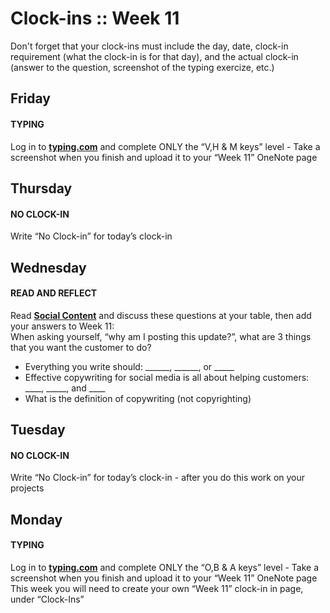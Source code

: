 # Clock-ins :: Week 11 #
Don't forget that your clock-ins must include the day, date, clock-in requirement (what the clock-in is for that day), and the actual clock-in (answer to the question, screenshot of the typing exercize, etc.)


## Friday ##
#### TYPING ####
Log in to **[typing.com](https://www.typing.com)** and complete ONLY the “V,H & M keys”  level - Take a screenshot when you finish and upload it to your “Week 11” OneNote page 


## Thursday ##
#### NO CLOCK-IN ####
Write “No Clock-in” for today’s clock-in


## Wednesday ##
#### READ AND REFLECT ####
Read **[Social Content](https://bit.ly/patino-social-content)** and discuss these questions at your table, then add your answers to Week 11:   
When asking yourself, “why am I posting this update?”, what are 3 things that you want the customer to do?  
- Everything you write should: ______, ______, or _____  
- Effective copywriting for social media is all about helping customers: ____, _____, and ____  
- What is the definition of copywriting (not copyrighting)  


## Tuesday ##
#### NO CLOCK-IN ####
Write “No Clock-in” for today’s clock-in - after you do this work on your projects


## Monday ##
#### TYPING ####
Log in to **[typing.com](https://www.typing.com)** and complete ONLY the “O,B & A keys”  level - Take a screenshot when you finish and upload it to your “Week 11” OneNote page
This week you will need to create your own “Week 11” clock-in in page, under “Clock-Ins”
